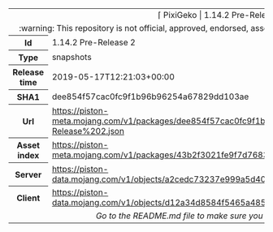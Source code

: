 <html><table>
<tr><td colspan="2" align="center"><img width="0" height="0"><br/>⌈ PixiGeko | 1.14.2 Pre-Release 2 ⌋<br/><img width="0" height="0"></td></tr>
<tr><td colspan="2" align="center"><img width="0" height="0"><br/>
:warning: This repository is not official, approved, endorsed, associated or connected with Mojang :warning:
<br/><img width="0" height="0"></td></tr>
<tr><th>Id</th><td>1.14.2 Pre-Release 2</td></tr>
<tr><th>Type</th><td>snapshots</td></tr>
<tr><th>Release time</th><td>2019-05-17T12:21:03+00:00</td></tr>
<tr><th>SHA1</th><td>dee854f57cac0fc9f1b96b96254a67829dd103ae</td></tr>
<tr><th>Url</th><td><a href="https://piston-meta.mojang.com/v1/packages/dee854f57cac0fc9f1b96b96254a67829dd103ae/1.14.2%20Pre-Release%202.json">https://piston-meta.mojang.com/v1/packages/dee854f57cac0fc9f1b96b96254a67829dd103ae/1.14.2%20Pre-Release%202.json</a></td></tr>
<tr><th>Asset index</th><td><a href="https://piston-meta.mojang.com/v1/packages/43b2f3021fe9f7d768378de95538e22da3ee8301/1.14.json">https://piston-meta.mojang.com/v1/packages/43b2f3021fe9f7d768378de95538e22da3ee8301/1.14.json</a></td></tr>
<tr><th>Server</th><td><a href="https://piston-data.mojang.com/v1/objects/a2cedc73237e999a5d408ecf0923a130d69d45a1/server.jar">https://piston-data.mojang.com/v1/objects/a2cedc73237e999a5d408ecf0923a130d69d45a1/server.jar</a></td></tr>
<tr><th>Client</th><td><a href="https://piston-data.mojang.com/v1/objects/d12a34d8584f5465a4851f77bc5a1ce05ac9d59c/client.jar">https://piston-data.mojang.com/v1/objects/d12a34d8584f5465a4851f77bc5a1ce05ac9d59c/client.jar</a></td></tr>
<tr><td colspan="2" align="center"><img width="0" height="0"><br/>
<i>Go to the README.md file to make sure you see the full comparison</i>
<br/><img width="0" height="0"></td></tr>
</table></html>

<br/>